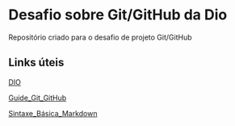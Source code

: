 # Desafio sobre Git/GitHub da Dio
Repositório criado para o desafio de projeto Git/GitHub

## Links úteis
[DIO](https://web.digitalinnovation.one/)

[Guide_Git_GitHub](https://github.com/git-guides)

[Sintaxe_Básica_Markdown](https://www.markdownguide.org/basic-syntax/)

